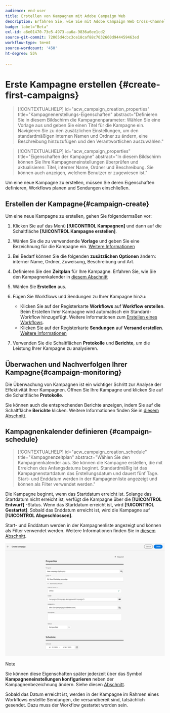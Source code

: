```yaml
---
audience: end-user
title: Erstellen von Kampagnen mit Adobe Campaign Web
description: Erfahren Sie, wie Sie mit Adobe Campaign Web Cross-Channel-Kampagnen erstellen
badge: label="Beta"
exl-id: a6e01470-73e5-4973-aa6a-9836a6ee1cd2
source-git-commit: 72065d4cbc3ce18caf88c7032660d944459463ed
workflow-type: tm+mt
source-wordcount: '450'
ht-degree: 55%

---
```



# Erste Kampagne erstellen {#create-first-campaigns}

>[!CONTEXTUALHELP]
>id="acw_campaign_creation_properties"
>title="Kampagnenerstellungs-Eigenschaften"
>abstract="Definieren Sie in diesem Bildschirm die Kampagnenparameter: Wählen Sie eine Vorlage aus und geben Sie einen Titel für die Kampagne ein. Navigieren Sie zu den zusätzlichen Einstellungen, um den standardmäßigen internen Namen und Ordner zu ändern, eine Beschreibung hinzuzufügen und den Verantwortlichen auszuwählen."

>[!CONTEXTUALHELP]
>id="acw_campaign_properties"
>title="Eigenschaften der Kampagne"
>abstract="In diesem Bildschirm können Sie Ihre Kampagneneinstellungen überprüfen und aktualisieren: Titel, interner Name, Ordner und Beschreibung. Sie können auch anzeigen, welchem Benutzer er zugewiesen ist."

Um eine neue Kampagne zu erstellen, müssen Sie deren Eigenschaften definieren, Workflows planen und Sendungen einschließen.

## Erstellen der Kampagne{#campaign-create}

Um eine neue Kampagne zu erstellen, gehen Sie folgendermaßen vor:

1. Klicken Sie auf das Menü **[!UICONTROL Kampagnen]** und dann auf die Schaltfläche **[!UICONTROL Kampagne erstellen]**.
1. Wählen Sie die zu verwendende **Vorlage** und geben Sie eine Bezeichnung für die Kampagne ein. [Weitere Informationen](manage-campaigns.md#manage-campaign-templates)
1. Bei Bedarf können Sie die folgenden **zusätzlichen Optionen** ändern: interner Name, Ordner, Zuweisung, Beschreibung und Art.
1. Definieren Sie den **Zeitplan** für Ihre Kampagne. Erfahren Sie, wie Sie den Kampagnenkalender in [diesem Abschnitt](#campaign-schedule)
1. Wählen Sie **Erstellen** aus.
1. Fügen Sie Workflows und Sendungen zu Ihrer Kampagne hinzu:

   * Klicken Sie auf der Registerkarte **Workflows** auf **Workflow erstellen**. Beim Erstellen Ihrer Kampagne wird automatisch ein Standard-Workflow hinzugefügt. Weitere Informationen zum [Erstellen eines Workflows](../workflows/create-workflow.md).
   * Klicken Sie auf der Registerkarte **Sendungen** auf **Versand erstellen**. [Weitere Informationen](../msg/gs-messages.md)

1. Verwenden Sie die Schaltflächen **Protokolle** und **Berichte**, um die Leistung Ihrer Kampagne zu analysieren.

## Überwachen und Nachverfolgen Ihrer Kampagne{#campaign-monitoring}

Die Überwachung von Kampagnen ist ein wichtiger Schritt zur Analyse der Effektivität Ihrer Kampagnen. Öffnen Sie Ihre Kampagne und klicken Sie auf die Schaltfläche **Protokolle**.

Sie können auch die entsprechenden Berichte anzeigen, indem Sie auf die Schaltfläche **Berichte** klicken. Weitere Informationen finden Sie in [diesem Abschnitt](../reporting/campaign-reports.md).


## Kampagnenkalender definieren {#campaign-schedule}


>[!CONTEXTUALHELP]
>id="acw_campaign_creation_schedule"
>title="Kampagnenzeitplan"
>abstract="Wählen Sie den Kampagnenkalender aus. Sie können die Kampagne erstellen, die mit Erreichen des Anfangsdatums beginnt. Standardmäßig ist das Kampagnenstartdatum das Erstellungsdatum und dauert fünf Tage. Start- und Enddatum werden in der Kampagnenliste angezeigt und können als Filter verwendet werden."


Die Kampagne beginnt, wenn das Startdatum erreicht ist. Solange das Startdatum nicht erreicht ist, verfügt die Kampagne über die **[!UICONTROL Entwurf]** -Status. Wenn das Startdatum erreicht ist, wird **[!UICONTROL Gestartet]**. Sobald das Enddatum erreicht ist, wird die Kampagne auf **[!UICONTROL Abgeschlossen]**.

Start- und Enddatum werden in der Kampagnenliste angezeigt und können als Filter verwendet werden. Weitere Informationen finden Sie in [diesem Abschnitt](manage-campaigns.md#access-campaigns).

![Definieren von Kampagneneigenschaften](assets/campaign-properties.png)

>[!NOTE]
>
>Sie können diese Eigenschaften später jederzeit über das Symbol **Kampagneneinstellungen konfigurieren** neben der Kampagnenbezeichnung ändern. Siehe diesen [Abschnitt](gs-campaigns.md#campaign-dashboard).

Sobald das Datum erreicht ist, werden in der Kampagne im Rahmen eines Workflows erstellte Sendungen, die versandbereit sind, tatsächlich gesendet. Dazu muss der Workflow gestartet worden sein.


<!--
    +++WORKF
++screen
## Create a cross-channel campaign {#cross-channel-campaign}


In a cross-channel campaign, a single marketing communication uses different channels. Data is passed between the channels. The customer receives communication through multiple channels based on, for example, their interaction with the previous communication.

-->
<!--
existing campaign: settings button -> properties like when creation
schedule in header


About plans, programs and campaigns
Adobe Campaign allows you to plan marketing campaigns in which you can create and manage different types of activities: emails, SMS messages, push notifications, workflows, landing pages. These campaigns and their contents can be gathered into programs.

The programs and campaigns allow you to regroup and view the different marketing activities that are linked to them.

A program may contain other programs as well as campaigns, workflows, and landing pages. It appears in the timeline and help you organize your marketing activities: you can separate them by country, by brand, by unit, etc.
A campaign enables you to gather all the marketing activities of your choice under a single entity. A campaign may contain emails, SMS, push notifications, direct mails, workflows, and landing pages.
To better organize your marketing plans, Adobe recommends the following hierarchy: Program > Sub-programs > Campaigns > Workflows > Deliveries.

Reports on programs and campaigns allow you to analyze their impact. For example, you can build reports at the campaign level to aggregate data on all deliveries contained in that campaign.

Related topics:

Timeline
About dynamic reports
Creating a campaign
In programs and sub-programs, you can add campaigns. Campaigns can contain marketing activities such as emails, SMS, push notifications, workflows, and landing pages.

From the Adobe Campaign home page, select the Programs & Campaigns card and access a program or sub-program.

Click on the Create button and select Campaign.

In the Creation mode screen, select a campaign type.



The campaign types available are based on templates defined in Resources > Templates > Campaign templates. For more on this, refer to the Managing templates section.

In the Properties screen, enter the name and ID of the campaign.

Select a start and end date to your campaign. These dates only apply to the campaign itself.



Click on Create to confirm the creation of the campaign.

The campaign is created and displayed. Use the Create button to add marketing activities to your campaign.

NOTE
Depending on your license agreement, you may access only some of these activities.

You can also create a campaign from the marketing activity list. You can choose to link the marketing activity to a parent program or sub-program via the properties window of the campaign.


Programs and campaigns icons and statuses
Each program and each campaign in the list has a visual symbol and an icon whose color indicates the execution status. This status depends on the validity period of the program or the campaign.

Gray: the program/campaign has not yet started - Editing status.
Blue: the program/campaign is in progress - In progress status.
Green: the program/campaign has finished - Finished status. By default, the current date is automatically shown as the validity start date and the end date is calculated according to the start date (D+186 days). You can change these dates in the program or campaign properties.


Business.Adobe.com resources
-->
